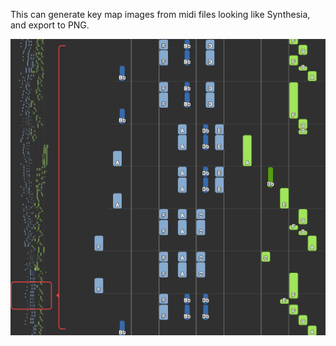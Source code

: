 This can generate key map images from midi files looking like Synthesia, and export to PNG.

<img src="https://github.com/yuri410/SynthesiaRenderer/raw/master/pages/sample.png" />
